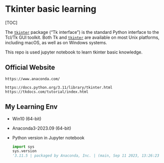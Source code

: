 # Tkinter basic learning
[TOC]

The [`tkinter`](https://docs.python.org/3.11/library/tkinter.html#module-tkinter) package (“Tk interface”) is the standard Python interface to the Tcl/Tk GUI toolkit. Both Tk and [`tkinter`](https://docs.python.org/3.11/library/tkinter.html#module-tkinter) are available on most Unix platforms, including macOS, as well as on Windows systems.



This repo is used jupyter notebook to learn tkinter basic knowledge.



## Official Website

```shell
https://www.anaconda.com/

https://docs.python.org/3.11/library/tkinter.html
https://tkdocs.com/tutorial/index.html
```



## My Learning Env

- Win10 (64-bit)

- Anaconda3-2023.09 (64-bit)

- Python version in Jupyter notebook

  ```python
  import sys 
  sys.version
  '3.11.5 | packaged by Anaconda, Inc. | (main, Sep 11 2023, 13:26:23) [MSC v.1916 64 bit (AMD64)]'
  ```

  

























